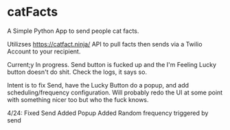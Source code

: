 # catFacts

A Simple Python App to send people cat facts. 

Utilizses https://catfact.ninja/ API to pull facts then sends via a Twilio Account to your recipient.

Current;y In progress. Send button is fucked up and the I'm Feeling Lucky button doesn't do shit. Check the logs, it says so.

Intent is to fix Send, have the Lucky Button do a popup, and add scheduling/frequency configuration. Will probably
redo the UI at some point with something nicer too but who the fuck knows.


4/24: 
Fixed Send
Added Popup
Added Random frequency triggered by send